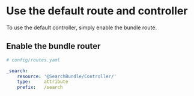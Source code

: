 # Use the default route and controller

To use the default controller, simply enable the bundle route.

## Enable the bundle router

```yaml
# config/routes.yaml

_search:
    resource: '@SearchBundle/Controller/'
    type:     attribute
    prefix:   /search
```